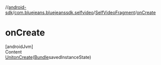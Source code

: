 //[android-sdk](../../../index.md)/[com.bluejeans.bluejeanssdk.selfvideo](../index.md)/[SelfVideoFragment](index.md)/[onCreate](on-create.md)



# onCreate  
[androidJvm]  
Content  
[Unit](https://kotlinlang.org/api/latest/jvm/stdlib/kotlin/-unit/index.html)[onCreate](on-create.md)([Bundle](https://developer.android.com/reference/kotlin/android/os/Bundle.html)savedInstanceState)  
  



